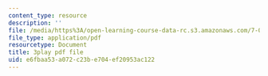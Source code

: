 ```yaml
---
content_type: resource
description: ''
file: /media/https%3A/open-learning-course-data-rc.s3.amazonaws.com/7-014-introductory-biology-spring-2005/e6fbaa53a072c23be704ef20953ac122_703494.pdf
file_type: application/pdf
resourcetype: Document
title: 3play pdf file
uid: e6fbaa53-a072-c23b-e704-ef20953ac122
---
```

